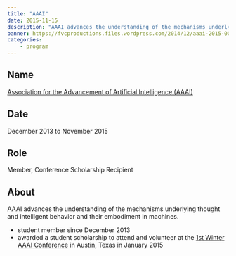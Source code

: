 ```yaml
---
title: "AAAI"
date: 2015-11-15
description: "AAAI advances the understanding of the mechanisms underlying thought and intelligent behavior and their embodiment in machines."
banner: https://fvcproductions.files.wordpress.com/2014/12/aaai-2015-001.jpg
categories:
    - program
---
```


## Name

[Association for the Advancement of Artificial Intelligence (AAAI)](https://www.aaai.org/)

## Date

December 2013 to November 2015

## Role

Member, Conference Scholarship Recipient

## About

AAAI advances the understanding of the mechanisms underlying thought and intelligent behavior and their embodiment in machines.

* student member since December 2013
* awarded a student scholarship to attend and volunteer at the [1st Winter AAAI Conference](https://www.aaai.org/Conferences/AAAI/aaai15.php) in Austin, Texas in January 2015
